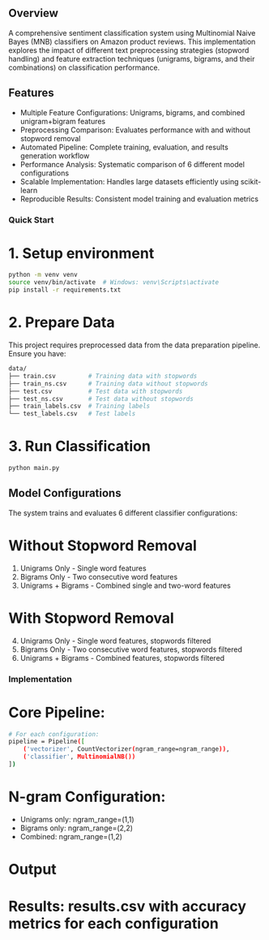 ## Overview

A comprehensive sentiment classification system using Multinomial Naive Bayes (MNB) classifiers on Amazon product reviews. This implementation explores the impact of different text preprocessing strategies (stopword handling) and feature extraction techniques (unigrams, bigrams, and their combinations) on classification performance.

## Features

- Multiple Feature Configurations: Unigrams, bigrams, and combined unigram+bigram features
- Preprocessing Comparison: Evaluates performance with and without stopword removal
- Automated Pipeline: Complete training, evaluation, and results generation workflow
- Performance Analysis: Systematic comparison of 6 different model configurations
- Scalable Implementation: Handles large datasets efficiently using scikit-learn
- Reproducible Results: Consistent model training and evaluation metrics

### Quick Start

# 1. Setup environment

```bash
python -m venv venv
source venv/bin/activate  # Windows: venv\Scripts\activate
pip install -r requirements.txt

```

# 2. Prepare Data

This project requires preprocessed data from the data preparation pipeline. Ensure you have:
```bash
data/
├── train.csv         # Training data with stopwords
├── train_ns.csv      # Training data without stopwords
├── test.csv          # Test data with stopwords
├── test_ns.csv       # Test data without stopwords
├── train_labels.csv  # Training labels
└── test_labels.csv   # Test labels

```

# 3. Run Classification

```bash
python main.py
```

## Model Configurations

The system trains and evaluates 6 different classifier configurations:

# Without Stopword Removal

1. Unigrams Only - Single word features
2. Bigrams Only - Two consecutive word features
3. Unigrams + Bigrams - Combined single and two-word features

# With Stopword Removal

4. Unigrams Only - Single word features, stopwords filtered
5. Bigrams Only - Two consecutive word features, stopwords filtered
6. Unigrams + Bigrams - Combined features, stopwords filtered


### Implementation

# Core Pipeline:

```bash
# For each configuration:
pipeline = Pipeline([
    ('vectorizer', CountVectorizer(ngram_range=ngram_range)),
    ('classifier', MultinomialNB())
])
```

# N-gram Configuration:

- Unigrams only: ngram_range=(1,1)
- Bigrams only: ngram_range=(2,2)
- Combined: ngram_range=(1,2)

# Output

# Results: results.csv with accuracy metrics for each configuration